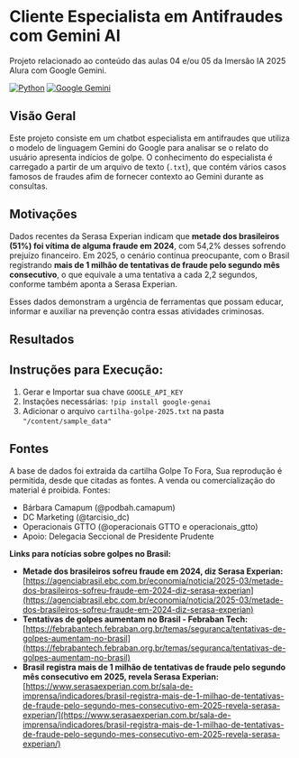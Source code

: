 # Cliente Especialista em Antifraudes com Gemini AI
Projeto relacionado ao conteúdo das aulas 04 e/ou 05 da Imersão IA 2025 Alura com Google Gemini.

[![Python](https://img.shields.io/badge/python-3.7+-blue.svg)](https://www.python.org/downloads/)
[![Google Gemini](https://img.shields.io/badge/Google%20Gemini-4285F4?style=for-the-badge&logo=google-gemini&logoColor=white)](https://ai.google.dev/)


## Visão Geral

Este projeto consiste em um chatbot especialista em antifraudes que utiliza o modelo de linguagem Gemini do Google para analisar se o relato do usuário apresenta indícios de golpe. O conhecimento do especialista é carregado a partir de um arquivo de texto (`.txt`), que contém vários casos famosos de fraudes afim de fornecer contexto ao Gemini durante as consultas.

## Motivações
Dados recentes da Serasa Experian indicam que **metade dos brasileiros (51%) foi vítima de alguma fraude em 2024**, com 54,2% desses sofrendo prejuízo financeiro. Em 2025, o cenário continua preocupante, com o Brasil registrando **mais de 1 milhão de tentativas de fraude pelo segundo mês consecutivo**, o que equivale a uma tentativa a cada 2,2 segundos, conforme também aponta a Serasa Experian.

Esses dados demonstram a urgência de ferramentas que possam educar, informar e auxiliar na prevenção contra essas atividades criminosas.

## Resultados



## Instruções para Execução:

1. Gerar e Importar sua chave `GOOGLE_API_KEY` 
2. Instações necessárias:
```!pip install google-genai```
3. Adicionar o arquivo `cartilha-golpe-2025.txt` na pasta `"/content/sample_data"`

## Fontes

A base de dados foi extraida da cartilha Golpe To Fora, Sua reprodução é permitida, desde que citadas as fontes. 
A venda ou comercialização do material é proibida.
Fontes:
- Bárbara Camapum (@podbah.camapum)
- DC Marketing (@tarcisio_dc)
- Operacionais GTTO (@operacionais GTTO e operacionais_gtto)
- Apoio: Delegacia Seccional de Presidente Prudente

**Links para notícias sobre golpes no Brasil:**

* **Metade dos brasileiros sofreu fraude em 2024, diz Serasa Experian:** [https://agenciabrasil.ebc.com.br/economia/noticia/2025-03/metade-dos-brasileiros-sofreu-fraude-em-2024-diz-serasa-experian](https://agenciabrasil.ebc.com.br/economia/noticia/2025-03/metade-dos-brasileiros-sofreu-fraude-em-2024-diz-serasa-experian)
* **Tentativas de golpes aumentam no Brasil - Febraban Tech:** [https://febrabantech.febraban.org.br/temas/seguranca/tentativas-de-golpes-aumentam-no-brasil](https://febrabantech.febraban.org.br/temas/seguranca/tentativas-de-golpes-aumentam-no-brasil)
* **Brasil registra mais de 1 milhão de tentativas de fraude pelo segundo mês consecutivo em 2025, revela Serasa Experian:** [https://www.serasaexperian.com.br/sala-de-imprensa/indicadores/brasil-registra-mais-de-1-milhao-de-tentativas-de-fraude-pelo-segundo-mes-consecutivo-em-2025-revela-serasa-experian/](https://www.serasaexperian.com.br/sala-de-imprensa/indicadores/brasil-registra-mais-de-1-milhao-de-tentativas-de-fraude-pelo-segundo-mes-consecutivo-em-2025-revela-serasa-experian/)

